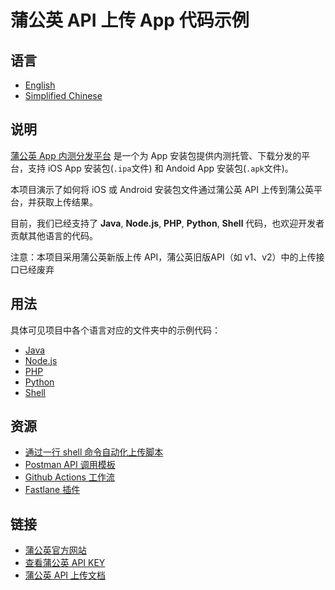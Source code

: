 # 蒲公英 API 上传 App 代码示例

## 语言

- [English](/README_EN.md)
- [Simplified Chinese](/README.md) 

## 说明

[蒲公英 App 内测分发平台](https://www.pgyer.com) 是一个为 App 安装包提供内测托管、下载分发的平台，支持 iOS App 安装包(`.ipa`文件) 和 Andoid App 安装包(`.apk`文件)。

本项目演示了如何将 iOS 或 Android 安装包文件通过蒲公英 API 上传到蒲公英平台，并获取上传结果。

目前，我们已经支持了 **Java**, **Node.js**, **PHP**, **Python**, **Shell** 代码，也欢迎开发者贡献其他语言的代码。

注意：本项目采用蒲公英新版上传 API，蒲公英旧版API（如 v1、v2）中的上传接口已经废弃

## 用法

具体可见项目中各个语言对应的文件夹中的示例代码：

- [Java](/java-demo)
- [Node.js](/nodejs-demo)
- [PHP](/php-demo)
- [Python](/python-demo)
- [Shell](/shell-demo)

## 资源

 - [通过一行 shell 命令自动化上传脚本](https://github.com/PGYER/upload-app-api-example/tree/main/shell-demo)
 - [Postman API 调用模板](https://www.postman.com/pgyerdevs/workspace/pgyer-api)
 - [Github Actions 工作流](https://github.com/PGYER/pgyer-upload-app-action)
 - [Fastlane 插件](https://github.com/shishirui/fastlane-plugin-pgyer)

## 链接

 - [蒲公英官方网站](https://www.pgyer.com)
 - [查看蒲公英 API KEY](https://www.pgyer.com/account/api)
 - [蒲公英 API 上传文档](https://www.pgyer.com/doc/view/api#fastUploadApp)

